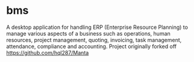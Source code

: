 # bms
A desktop application for handling ERP (Enterprise Resource Planning) to manage various aspects of a business such as operations, human resources, project management, quoting, invoicing, task management, attendance, compliance and accounting. Project originally forked off https://github.com/hql287/Manta
